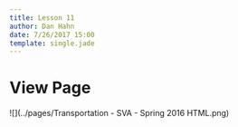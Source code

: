 ```yaml
---
title: Lesson 11
author: Dan Hahn
date: 7/26/2017 15:00
template: single.jade
---
```


# View Page

![](../pages/Transportation - SVA - Spring 2016 HTML.png)
